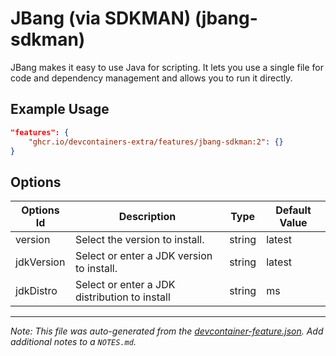 
# JBang (via SDKMAN) (jbang-sdkman)

JBang makes it easy to use Java for scripting. It lets you use a single file for
code and dependency management and allows you to run it directly.

## Example Usage

```json
"features": {
    "ghcr.io/devcontainers-extra/features/jbang-sdkman:2": {}
}
```

## Options

| Options Id | Description | Type | Default Value |
|-----|-----|-----|-----|
| version | Select the version to install. | string | latest |
| jdkVersion | Select or enter a JDK version to install. | string | latest |
| jdkDistro | Select or enter a JDK distribution to install | string | ms |



---

_Note: This file was auto-generated from the [devcontainer-feature.json](devcontainer-feature.json).  Add additional notes to a `NOTES.md`._
